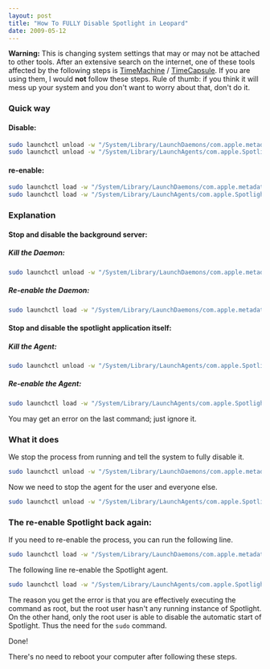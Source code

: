 ```yaml
---
layout: post
title: "How To FULLY Disable Spotlight in Leopard"
date: 2009-05-12
---
```


**Warning:** This is changing system settings that may or may not be attached to other tools. After an extensive search on the internet, one of these tools affected by the following steps is [TimeMachine] / [TimeCapsule]. If you are using them, I would **not** follow these steps. Rule of thumb: if you think it will mess up your system and you don't want to worry about that, don't do it.

### Quick way

#### Disable:

```bash
sudo launchctl unload -w "/System/Library/LaunchDaemons/com.apple.metadata.mds.plist"
sudo launchctl unload -w "/System/Library/LaunchAgents/com.apple.Spotlight.plist"
```

#### re-enable:

```bash
sudo launchctl load -w "/System/Library/LaunchDaemons/com.apple.metadata.mds.plist"
sudo launchctl load -w "/System/Library/LaunchAgents/com.apple.Spotlight.plist"
```

### Explanation

#### Stop and disable the background server:

##### Kill the Daemon:

```bash
sudo launchctl unload -w "/System/Library/LaunchDaemons/com.apple.metadata.mds.plist"
```

##### Re-enable the Daemon:

```bash
sudo launchctl load -w "/System/Library/LaunchDaemons/com.apple.metadata.mds.plist"
```

#### Stop and disable the spotlight application itself:

##### Kill the Agent:

```bash
sudo launchctl unload -w "/System/Library/LaunchAgents/com.apple.Spotlight.plist"
```

##### Re-enable the Agent:

```bash
sudo launchctl load -w "/System/Library/LaunchAgents/com.apple.Spotlight.plist"
```

You may get an error on the last command; just ignore it.

### What it does

We stop the process from running and tell the system to fully disable it.

```bash
sudo launchctl unload -w "/System/Library/LaunchDaemons/com.apple.metadata.mds.plist"
```

Now we need to stop the agent for the user and everyone else.

```bash
sudo launchctl unload -w "/System/Library/LaunchAgents/com.apple.Spotlight.plist"
```

### The re-enable Spotlight back again:

If you need to re-enable the process, you can run the following line.

```bash
sudo launchctl load -w "/System/Library/LaunchDaemons/com.apple.metadata.mds.plist"
```

The following line re-enable the Spotlight agent.

```bash
sudo launchctl load -w "/System/Library/LaunchAgents/com.apple.Spotlight.plist"
```

The reason you get the error is that you are effectively executing the command as root, but the root user hasn't any running instance of Spotlight. On the other hand, only the root user is able to disable the automatic start of Spotlight. Thus the need for the `sudo` command.

Done!

There's no need to reboot your computer after following these steps.

[TimeMachine]: http://www.apple.com/macosx/features/timemachine.html
[TimeCapsule]: http://www.apple.com/timecapsule/
